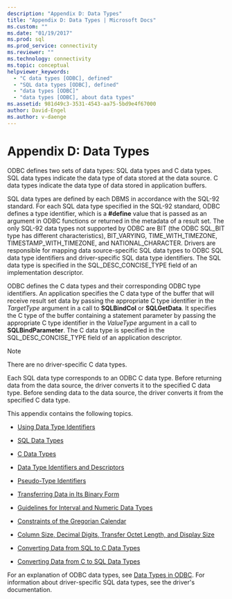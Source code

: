 ```yaml
---
description: "Appendix D: Data Types"
title: "Appendix D: Data Types | Microsoft Docs"
ms.custom: ""
ms.date: "01/19/2017"
ms.prod: sql
ms.prod_service: connectivity
ms.reviewer: ""
ms.technology: connectivity
ms.topic: conceptual
helpviewer_keywords: 
  - "C data types [ODBC], defined"
  - "SQL data types [ODBC], defined"
  - "data types [ODBC]"
  - "data types [ODBC], about data types"
ms.assetid: 981d49c3-3531-4543-aa75-5bd9e4f67000
author: David-Engel
ms.author: v-daenge
---
```

# Appendix D: Data Types
ODBC defines two sets of data types: SQL data types and C data types. SQL data types indicate the data type of data stored at the data source. C data types indicate the data type of data stored in application buffers.  
  
 SQL data types are defined by each DBMS in accordance with the SQL-92 standard. For each SQL data type specified in the SQL-92 standard, ODBC defines a type identifier, which is a **#define** value that is passed as an argument in ODBC functions or returned in the metadata of a result set. The only SQL-92 data types not supported by ODBC are BIT (the ODBC SQL_BIT type has different characteristics), BIT_VARYING, TIME_WITH_TIMEZONE, TIMESTAMP_WITH_TIMEZONE, and NATIONAL_CHARACTER. Drivers are responsible for mapping data source-specific SQL data types to ODBC SQL data type identifiers and driver-specific SQL data type identifiers. The SQL data type is specified in the SQL_DESC_CONCISE_TYPE field of an implementation descriptor.  
  
 ODBC defines the C data types and their corresponding ODBC type identifiers. An application specifies the C data type of the buffer that will receive result set data by passing the appropriate C type identifier in the *TargetType* argument in a call to **SQLBindCol** or **SQLGetData**. It specifies the C type of the buffer containing a statement parameter by passing the appropriate C type identifier in the *ValueType* argument in a call to **SQLBindParameter**. The C data type is specified in the SQL_DESC_CONCISE_TYPE field of an application descriptor.  
  
> [!NOTE]  
>  There are no driver-specific C data types.  
  
 Each SQL data type corresponds to an ODBC C data type. Before returning data from the data source, the driver converts it to the specified C data type. Before sending data to the data source, the driver converts it from the specified C data type.  
  
 This appendix contains the following topics.  
  
-   [Using Data Type Identifiers](../../../odbc/reference/appendixes/using-data-type-identifiers.md)  
  
-   [SQL Data Types](../../../odbc/reference/appendixes/sql-data-types.md)  
  
-   [C Data Types](../../../odbc/reference/appendixes/c-data-types.md)  
  
-   [Data Type Identifiers and Descriptors](../../../odbc/reference/appendixes/data-type-identifiers-and-descriptors.md)  
  
-   [Pseudo-Type Identifiers](../../../odbc/reference/appendixes/pseudo-type-identifiers.md)  
  
-   [Transferring Data in Its Binary Form](../../../odbc/reference/appendixes/transferring-data-in-its-binary-form.md)  
  
-   [Guidelines for Interval and Numeric Data Types](../../../odbc/reference/appendixes/guidelines-for-interval-and-numeric-data-types.md)  
  
-   [Constraints of the Gregorian Calendar](../../../odbc/reference/appendixes/constraints-of-the-gregorian-calendar.md)  
  
-   [Column Size, Decimal Digits, Transfer Octet Length, and Display Size](../../../odbc/reference/appendixes/column-size-decimal-digits-transfer-octet-length-and-display-size.md)  
  
-   [Converting Data from SQL to C Data Types](../../../odbc/reference/appendixes/converting-data-from-sql-to-c-data-types.md)  
  
-   [Converting Data from C to SQL Data Types](../../../odbc/reference/appendixes/converting-data-from-c-to-sql-data-types.md)  
  
 For an explanation of ODBC data types, see [Data Types in ODBC](../../../odbc/reference/develop-app/data-types-in-odbc.md). For information about driver-specific SQL data types, see the driver's documentation.
